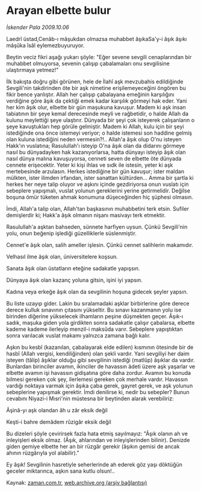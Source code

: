 # Arayan elbette bulur

*İskender Pala 2009.10.06*

<tr><td class="metin" colspan="2" style="padding-top: 20px; padding-left: 5px; ">Laedrî üstad,Cenâb-ı mâşukdan olmazsa muhabbet âşıkaSa'y-i âşık âşıkı mâşûka îsâl eylemezbuyuruyor.</td></tr><tr><td class="metin" colspan="2" style="padding-top: 20px; padding-left: 5px; "><p> Beytin veciz fikri aşağı yukarı şöyle: "Eğer sevene sevgili cenaplarından bir muhabbet olmuyorsa, sevenin çalışıp çabalamaları onu sevgilisine ulaştırmaya yetmez!"
<p>İlk bakışta doğru gibi görünen, hele de İlahî aşk mevzubahis edildiğinde Sevgili'nin takdirinden öte bir aşk nimetine erişilemeyeceğini öngören bu fikir bence yanlıştır. Allah her çalışıp çabalayana emeğinin karşılığını verdiğine göre âşık da çektiği emek kadar karşılık görmeyi hak eder. Yani her kim âşık olur, elbette bir gün maşukuna kavuşur. Madem ki aşk insan tabiatının bir şeye kemal derecesinde meyli ve rağbetidir, o halde Allah da kulunu meylettiği şeye ulaştırır. Dünyada bir şeyi çok isteyerek çalışanların o şeye kavuştukları hep görüle gelmiştir. Madem ki Allah, kulu için bir şeyi istediğinde ona önce istemeyi veriyor; o halde istemesi son haddine gelmiş olan kuluna istediğini neden vermesin?!.. Allah'a âşık olup O'nu isteyen Hakk'ın vuslatına; Rasulullah'ı isteyip O'na âşık olan da didarını görmeye nasıl bu dünyadayken hak kazanıyorlarsa, hatta dünyayı isteyip âşık olan nasıl dünya malına kavuşuyorsa, cenneti seven de elbette öte dünyada cennete erişecektir. Yeter ki kişi ihlas ve sıdk ile istesin, yeter ki aşk mertebesinde arzulasın. Herkes istediğine bir gün kavuşur; ister maldan mülkten, ister ilimden irfandan, ister sanattan kültürden... Amma bir şartla ki herkes her neye talip oluyor ve aşkını içinde gezdiriyorsa onun vuslatı için sebeplere yapışmalı, vuslat yolunun gereklerini yerine getirmelidir. Değilse boşuna ömür tüketen ahmak konumuna düşeceğinden hiç şüphesi olmasın.
<p>İmdi, Allah'a talip olan, Allah'tan başkasının muhabbetini terk etsin. Sufiler demişlerdir ki; Hakk'a âşık olmanın nişanı masivayı terk etmektir.
<p>Rasulullah'a aşktan bahseden, sünnete harfiyen uysun. Çünkü Sevgili'nin yolu, onun beğenip işlediği güzelliklerle süslenmiştir.
<p>Cennet'e âşık olan, salih ameller işlesin. Çünkü cennet salihlerin makamıdır.
<p>Velhasıl ilme âşık olan, üniversitelere koşsun.
<p>Sanata âşık olan üstatların eteğine sadakatle yapışsın.
<p>Dünyaya âşık olan kazanç yoluna gitsin, işini iyi yapsın.
<p>Kadına veya erkeğe âşık olan da sevgilinin hoşuna gidecek şeyler yapsın.
<p>Bu liste uzayıp gider. Lakin bu sıralamadaki aşklar birbirlerine göre derece derece kulluk sınavının çıtasını yükseltir. Bu sınavı kazanmanın yolu ise birinden diğerine yükselecek ilhamların peşine düşmekten geçer. Âşık-ı sadık, maşuka giden yola girdikten sonra sadakatle çalışır çabalarsa, elbette kademe kademe ilerleyip menzil-i maksûda varır. Sebeplere yapıştıktan sonra varılacak vuslat makamı yalnızca zamana bağlı kalır.
<p>Aşkın bu kesbî (kazanılan, çabalayarak elde edilen) kısmının ötesinde bir de hasbî (Allah vergisi, kendiliğinden) olan şekli vardır. Yani sevgiliyi her daim isteyen (tâlip) âşıklar olduğu gibi sevgilinin istediği (matlûp) âşıklar da vardır. Bunlardan birinciler avamın, ikinciler de havassın âdeti üzere aşk yaşarlar ve elbette avamın işi havassın gidişatına göre daha zordur. Avamın bu konuda bilmesi gereken çok şey, ilerlemesi gereken çok merhale vardır. Havassın vardığı noktaya varmak için âşıka çaba gerek, gayret gerek, ve aşk yolunun sebeplerine yapışmak gerektir. İmdi denilirse ki, nedir bu sebepler? Bunun cevabını Niyazi-i Mısri'nin müstesna bir beytinden alarak verebiliriz: 
<p>Âşinâ-yı aşk olandan âh u zâr eksik değil
<p>Keşti-i bahre demâdem rûzigâr eksik değil
<p>Bu dizeleri şöyle çevirirsek fazla hata etmiş sayılmayız: "Âşık olanın ah ve inleyişleri eksik olmaz. (Âşık, ahlarından ve inleyişlerinden bilinir). Denizde giden gemiye elbette her an bir rüzgâr gerekir (âşıkın gemisi de ancak ahının rüzgârıyla yol alabilir)."
<p>Ey âşık! Sevgilinin hasretiyle seherlerinde ah ederek göz yaşı döktüğün geceler miktarınca, aşkın sana kutlu olsun!.. <br/></p></p></p></p></p></p></p></p></p></p></p></p></p></p></p></td></tr>

Kaynak: [zaman.com.tr](http://zaman.com.tr/yazar.do?yazino=899749), [web.archive.org (arşiv bağlantısı)](http://web.archive.org/web/20091213124712/http://www.zaman.com.tr:80/yazar.do?yazino=899749)
